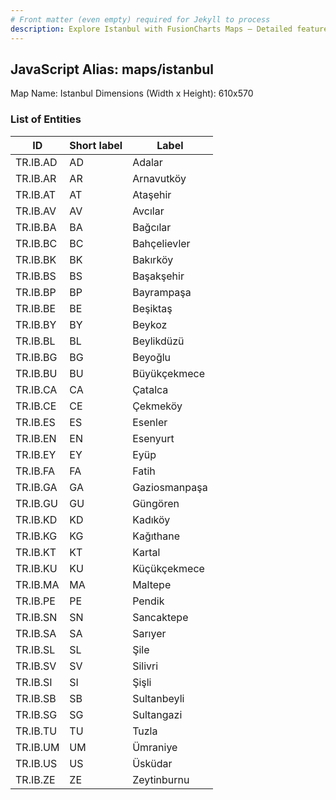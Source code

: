 ```yaml
---
# Front matter (even empty) required for Jekyll to process
description: Explore Istanbul with FusionCharts Maps – Detailed features for seamless integration. Try now & enhance your data visualization today! 
---
```


## JavaScript Alias: maps/istanbul

Map Name: Istanbul
Dimensions (Width x Height): 610x570





### List of Entities

ID | Short label | Label
---|---|---|
TR.IB.AD | AD | Adalar
TR.IB.AR | AR | Arnavutköy
TR.IB.AT | AT | Ataşehir
TR.IB.AV | AV | Avcılar
TR.IB.BA | BA | Bağcılar
TR.IB.BC | BC | Bahçelievler
TR.IB.BK | BK | Bakırköy
TR.IB.BS | BS | Başakşehir
TR.IB.BP | BP | Bayrampaşa
TR.IB.BE | BE | Beşiktaş
TR.IB.BY | BY | Beykoz
TR.IB.BL | BL | Beylikdüzü
TR.IB.BG | BG | Beyoğlu
TR.IB.BU | BU | Büyükçekmece
TR.IB.CA | CA | Çatalca
TR.IB.CE | CE | Çekmeköy
TR.IB.ES | ES | Esenler
TR.IB.EN | EN | Esenyurt
TR.IB.EY | EY | Eyüp
TR.IB.FA | FA | Fatih
TR.IB.GA | GA | Gaziosmanpaşa
TR.IB.GU | GU | Güngören
TR.IB.KD | KD | Kadıköy
TR.IB.KG | KG | Kağıthane
TR.IB.KT | KT | Kartal
TR.IB.KU | KU | Küçükçekmece
TR.IB.MA | MA | Maltepe
TR.IB.PE | PE | Pendik
TR.IB.SN | SN | Sancaktepe
TR.IB.SA | SA | Sarıyer
TR.IB.SL | SL | Şile
TR.IB.SV | SV | Silivri
TR.IB.SI | SI | Şişli
TR.IB.SB | SB | Sultanbeyli
TR.IB.SG | SG | Sultangazi
TR.IB.TU | TU | Tuzla
TR.IB.UM | UM | Ümraniye
TR.IB.US | US | Üsküdar
TR.IB.ZE | ZE | Zeytinburnu		